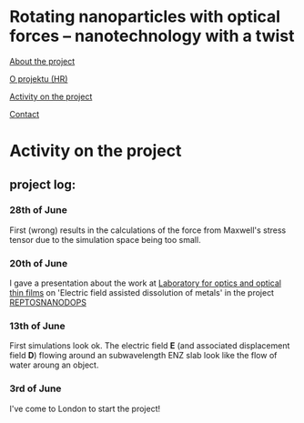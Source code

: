 # Rotating nanoparticles with optical forces – nanotechnology with a twist


[About the project](./README.md)

[O projektu (HR)](./hrabout.md)

[Activity on the project](./activity.md)

[Contact](./contact.md)

# Activity on the project

## project log:

### 28th of June
First (wrong) results in the calculations of the force from Maxwell's stress tensor due to the simulation space being too small.

### 20th of June
I gave a presentation about the work at [Laboratory for optics and optical thin films](https://www.irb.hr/eng/Divisions/Division-of-Materials-Physics/Laboratory-for-optics-and-optical-thin-films) on 'Electric field assisted dissolution of metals' in the project [REPTOSNANODOPS](https://sites.google.com/view/reptosnanodops)

### 13th of June
First simulations look ok. The electric field **E** (and associated displacement field **D**) flowing around an subwavelength ENZ slab look like the flow of water aroung an object.

### 3rd of June
I've come to London to start the project!
